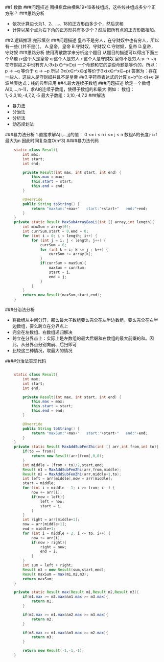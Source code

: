 ##1.数数
###问题描述
围棋棋盘由横纵19*19条线组成，这些线共组成多少个正方形？
###思路分析
- 依次计算边长为1、2、...、18的正方形由多少个，然后求和
- 计算以某个点为右下角的正方形共有多少个？然后把所有点的正方形数相加。

##2.逻辑推理:完形填空
###问题描述
皇帝不是穷人，在守财奴中也有穷人，所以有一些(  )并不是(  )。
A.皇帝，皇帝 B.守财奴，守财奴
C.守财奴，皇帝 D.皇帝，守财奴
###思路分析
使用离散数学来分析这个题目
从题目的描述可以得出下面三个命题
p:这个人是皇帝
q:这个人是穷人
r:这个人是守财奴
皇帝不是穷人:p -> ~q
在守财奴之中也有穷人:Эx(x∈r^x∈q)
一个命题和它的逆否命题是等价的，所以：
p -> ~q  等价于 q -> ~p
所以
Эx(x∈r^x∈q)等价于Эx(x∈r^x∈~p)
答案为：存在一些人，这些人是守财奴并且不是皇帝
##3.字符串表达式的计算
a+b*(c-d)+e
逆波兰表达式：栈的典型应用
##4.最大连续子数组
###问题描述
给定一个数组A[0,...,n-1]，求A的连续子数组，使得子数组的和最大
例如：
数组：1,-2,3,10,-4,7,2,-5
最大子数组：3,10,-4,7,2
###解法
- 暴力法
- 分治法
- 分析法
- 动态规划法

###暴力法分析
1.直接求解A[i,...,j]的值：
0 <= i < n
i <= j < n
数组A的长度j-i+1最大为n
因此时间复杂度O(n^3)
####暴力法代码
```java
    static class Result{
        int max;
        int start;
        int end;

        private Result(int max, int start, int end) {
            this.max = max;
            this.start = start;
            this.end = end;
        }

        @Override
        public String toString() {
            return "maxSum:"+max+"   start:"+start+"   end:"+end;
        }
    }
    private static Result MaxSubArrayBaoLi(int [] array,int length){
        int maxSum = array[0];
        int currSum,start = 0,end = 0;
        for (int i = 0; i < length; i++) {
            for (int j = i; j < length; j++) {
                currSum = 0;
                for (int k = i; k <= j ; k++) {
                    currSum += array[k];
                }
                if(currSum > maxSum){
                    maxSum = currSum;
                    start = i;
                    end = j;
                }
            }
        }
        return new Result(maxSum,start,end);
    }

```
###分治法分析
- 将数组从中间分开，那么最大子数组要么完全在左半边数组，要么完全在右半边数组，要么跨立在分界点上
- 完全在左数组、右数组递归解决
- 跨立在分界点上：实际上是左数组的最大后缀和右数组的最大前缀的和。因此，从分界点分别向前、后扫即可
- 比较这三种情况，取最大的情况

####分治法实现代码
```java

    static class Result{
        int max;
        int start;
        int end;

        private Result(int max, int start, int end) {
            this.max = max;
            this.start = start;
            this.end = end;
        }

        @Override
        public String toString() {
            return "maxSum:"+max+"   start:"+start+"   end:"+end;
        }
    }
    private static Result MaxAddSubFenZhi(int [] arr,int from,int to){
        if(to == from){
            return new Result(arr[from],0,0);
        }
        int middle = (from + to)/2,start,end;
        Result m1 = MaxAddSubFenZhi(arr,from,middle);
        Result m2 = MaxAddSubFenZhi(arr,middle+1,to);
        int left = arr[middle],now = arr[middle];
        start = middle;
        for (int i = middle - 1; i >= from; i--) {
            now += arr[i];
            if(now > left){
                left = now;
                start = i;
            }
        }
        int right = arr[middle+1];
        now = arr[middle+1];
        end = middle+1;
        for (int i = middle + 2; i <= to; i++) {
            now += arr[i];
            if(now > right){
                right = now;
                end = i;
            }
        }
        int sum = left + right;
        Result m3 = new Result(sum,start,end);
        Result maxSum = max(m1,m2,m3);
        return maxSum;
    }

    private static Result max(Result m1,Result m2,Result m3){
        if(m1.max >= m2.max&&m1.max >= m3.max){
            return m1;
        }

        if(m2.max >= m1.max&&m2.max >= m3.max){
            return m2;
        }

        if(m3.max >= m1.max&&m3.max >= m2.max){
            return m3;
        }

        return new Result(-1,-1,-1);
    }
```